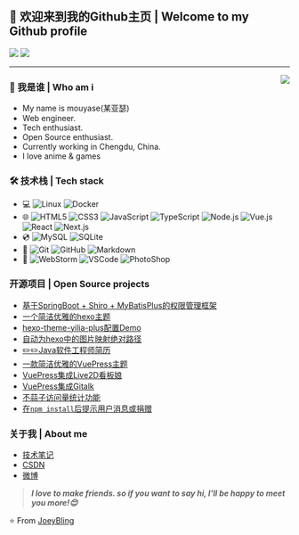 ## 👋 欢迎来到我的Github主页 | Welcome to my Github profile

![](https://img.shields.io/github/followers/mouyase?style=social)
![](https://img.shields.io/github/stars/mouyase?style=social)

---
<img align="right" src="https://github.com/mouyase/mouyase/blob/main/image/cover.jpg" />

### 🥰 我是谁 | Who am i

- My name is mouyase(某亚瑟)
- Web engineer.
- Tech enthusiast.
- Open Source enthusiast.
- Currently working in Chengdu, China.
- I love anime & games

### 🛠 技术栈 | Tech stack

- 💻 ![Linux](https://img.shields.io/badge/-Linux-333333?style=flat&logo=Linux&logoColor=FCC624)
![Docker](https://img.shields.io/badge/-Docker-333333?style=flat&logo=docker&logoColor=2496ED)
- 🌐 ![HTML5](https://img.shields.io/badge/-HTML5-333333?style=flat&logo=HTML5&logoColor=E34F26)
![CSS3](https://img.shields.io/badge/-CSS3-333333?style=flat&logo=CSS3&logoColor=1572B6)
![JavaScript](https://img.shields.io/badge/-JavaScript-333333?style=flat&logo=javascript&logoColor=F7DF1E)
![TypeScript](https://img.shields.io/badge/-TypeScript-333333?style=flat&logo=typescript&logoColor=3178C6)
![Node.js](https://img.shields.io/badge/-Node.js-333333?style=flat&logo=node.js&logoColor=339933)
![Vue.js](https://img.shields.io/badge/-VueJS-333333?style=flat&logo=Vue.js&logoColor=4FC08D)
![React](https://img.shields.io/badge/-React-333333?style=flat&logo=React&logoColor=61DAFB)
![Next.js](https://img.shields.io/badge/-Next.js-333333?style=flat&logo=Next.js&logoColor=000000)
- 💿 ![MySQL](https://img.shields.io/badge/-MySQL-333333?style=flat&logo=mysql&logoColor=4479A1)
![SQLite](https://img.shields.io/badge/-SQLite-333333?style=flat&logo=sqlite&logoColor=003B57)
- 🔧 ![Git](https://img.shields.io/badge/-Git-333333?style=flat&logo=git&logoColor=F05032)
![GitHub](https://img.shields.io/badge/-GitHub-333333?style=flat&logo=github&logoColor=81717)
![Markdown](https://img.shields.io/badge/-Markdown-333333?style=flat&logo=markdown&logoColor=000000)
- 📝 ![WebStorm](https://img.shields.io/badge/-WebStorm-333333?style=flat&logo=WebStorm&logoColor=000000)
![VSCode](https://img.shields.io/badge/-VSCode-333333?style=flat&logo=visualstudiocode&logoColor=007ACC)
![PhotoShop](https://img.shields.io/badge/-PhotoShop-333333?style=flat&logo=adobephotoshop&logoColor=31A8FF)

### 开源项目 | Open Source projects
- [基于SpringBoot + Shiro + MyBatisPlus的权限管理框架](https://github.com/JoeyBling/bootplus)
- [一个简洁优雅的hexo主题](https://github.com/JoeyBling/hexo-theme-yilia-plus)
- [hexo-theme-yilia-plus配置Demo](https://github.com/JoeyBling/yilia-plus-demo)
- [自动为hexo中的图片映射绝对路径](https://github.com/JoeyBling/hexo-filter-image)
- [✏️✏️Java软件工程师简历](https://github.com/JoeyBling/cv)
- [一款简洁优雅的VuePress主题](https://github.com/JoeyBling/vuepress-theme-yilia-plus)
- [VuePress集成Live2D看板娘](https://github.com/JoeyBling/vuepress-plugin-helper-live2d)
- [VuePress集成Gitalk](https://github.com/JoeyBling/vuepress-plugin-mygitalk)
- [不蒜子访问量统计功能](https://github.com/JoeyBling/busuanzi.pure.js)
- [在`npm install`后提示用户消息或捐赠](https://github.com/JoeyBling/openteam-postinstall)

### 关于我 | About me
- [技术笔记](https://zhousiwei.gitee.io/ibooks/)
- [CSDN](https://zhousiwei.blog.csdn.net/)
- [微博](http://weibo.com/jayinfo)

> ***I love to make friends. so if you want to say hi, I'll be happy to meet you more!😊***

⭐️ From [JoeyBling](https://github.com/JoeyBling)
